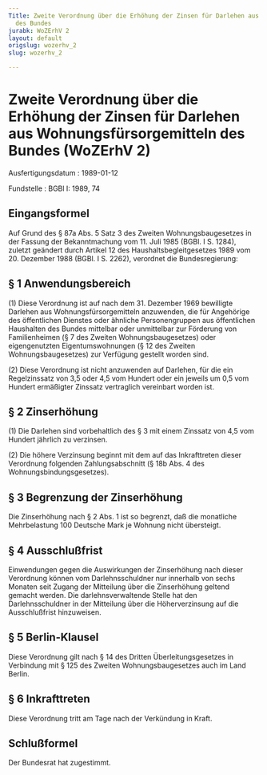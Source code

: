 ```yaml
---
Title: Zweite Verordnung über die Erhöhung der Zinsen für Darlehen aus Wohnungsfürsorgemitteln
  des Bundes
jurabk: WoZErhV 2
layout: default
origslug: wozerhv_2
slug: wozerhv_2

---
```


# Zweite Verordnung über die Erhöhung der Zinsen für Darlehen aus Wohnungsfürsorgemitteln des Bundes (WoZErhV 2)

Ausfertigungsdatum
:   1989-01-12

Fundstelle
:   BGBl I: 1989, 74

## Eingangsformel

Auf Grund des § 87a Abs. 5 Satz 3 des Zweiten Wohnungsbaugesetzes in
der Fassung der Bekanntmachung vom 11. Juli 1985 (BGBl. I S. 1284),
zuletzt geändert durch Artikel 12 des Haushaltsbegleitgesetzes 1989
vom 20. Dezember 1988 (BGBl. I S. 2262), verordnet die
Bundesregierung:

## § 1 Anwendungsbereich

(1) Diese Verordnung ist auf nach dem 31. Dezember 1969 bewilligte
Darlehen aus Wohnungsfürsorgemitteln anzuwenden, die für Angehörige
des öffentlichen Dienstes oder ähnliche Personengruppen aus
öffentlichen Haushalten des Bundes mittelbar oder unmittelbar zur
Förderung von Familienheimen (§ 7 des Zweiten Wohnungsbaugesetzes)
oder eigengenutzten Eigentumswohnungen (§ 12 des Zweiten
Wohnungsbaugesetzes) zur Verfügung gestellt worden sind.

(2) Diese Verordnung ist nicht anzuwenden auf Darlehen, für die ein
Regelzinssatz von 3,5 oder 4,5 vom Hundert oder ein jeweils um 0,5 vom
Hundert ermäßigter Zinssatz vertraglich vereinbart worden ist.

## § 2 Zinserhöhung

(1) Die Darlehen sind vorbehaltlich des § 3 mit einem Zinssatz von 4,5
vom Hundert jährlich zu verzinsen.

(2) Die höhere Verzinsung beginnt mit dem auf das Inkrafttreten dieser
Verordnung folgenden Zahlungsabschnitt (§ 18b Abs. 4 des
Wohnungsbindungsgesetzes).

## § 3 Begrenzung der Zinserhöhung

Die Zinserhöhung nach § 2 Abs. 1 ist so begrenzt, daß die monatliche
Mehrbelastung 100 Deutsche Mark je Wohnung nicht übersteigt.

## § 4 Ausschlußfrist

Einwendungen gegen die Auswirkungen der Zinserhöhung nach dieser
Verordnung können vom Darlehnsschuldner nur innerhalb von sechs
Monaten seit Zugang der Mitteilung über die Zinserhöhung geltend
gemacht werden. Die darlehnsverwaltende Stelle hat den
Darlehnsschuldner in der Mitteilung über die Höherverzinsung auf die
Ausschlußfrist hinzuweisen.

## § 5 Berlin-Klausel

Diese Verordnung gilt nach § 14 des Dritten Überleitungsgesetzes in
Verbindung mit § 125 des Zweiten Wohnungsbaugesetzes auch im Land
Berlin.

## § 6 Inkrafttreten

Diese Verordnung tritt am Tage nach der Verkündung in Kraft.

## Schlußformel

Der Bundesrat hat zugestimmt.

